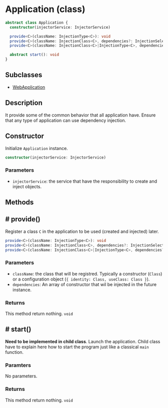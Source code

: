 # Application (class)

```ts
abstract class Application {
  constructor(injectorService: InjectorService)

  provide<C>(className: InjectionType<C>): void
  provide<C>(className: InjectionClass<C>, dependencies?: InjectionSelector<any>[]): void
  provide<C>(className: InjectionClass<C>|InjectionType<C>, dependencies?: InjectionSelector<any>[]): void

  abstract start(): void
}
```

## Subclasses

- [WebApplication](web-application)

## Description

It provide some of the common behavior that all application have. Ensure that any type of application can use dependency injection.

## Constructor

Initialize `Application` instance.

```ts
constructor(injectorService: InjectorService)
```

### Parameters

- `injectorService`: the service that have the responsibility to create and inject objects.

## Methods

## # provide()

Register a class `C` in the application to be used (created and injected) later.

```ts
provide<C>(className: InjectionType<C>): void
provide<C>(className: InjectionClass<C>, dependencies?: InjectionSelector<any>[]): void
provide<C>(className: InjectionClass<C>|InjectionType<C>, dependencies?: InjectionSelector<any>[]): void
```

### Parameters

- `className`: the class that will be registred. Typically a constructor (`Class`) or a configuration object (`{ identity: Class, useClass: Class }`).
- `dependencies`: An array of constructor that wil be injected in the future instance.

### Returns

This method return nothing. `void`

## # start()

**Need to be implemented in child class**. Launch the application. Child class have to explain here how to start the program just like a classical `main` function.

### Paramters

No parameters.

### Returns

This method return nothing. `void`
